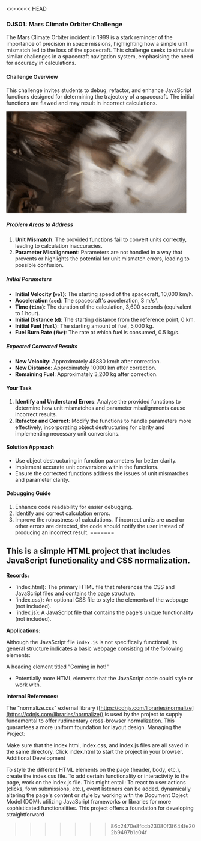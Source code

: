 <<<<<<< HEAD
### DJS01: Mars Climate Orbiter Challenge

The Mars Climate Orbiter incident in 1999 is a stark reminder of the importance of precision in space missions, highlighting how a simple unit mismatch led to the loss of the spacecraft. This challenge seeks to simulate similar challenges in a spacecraft navigation system, emphasising the need for accuracy in calculations.

#### Challenge Overview

This challenge invites students to debug, refactor, and enhance JavaScript functions designed for determining the trajectory of a spacecraft. The initial functions are flawed and may result in incorrect calculations.

![alt text](mars.gif)

##### Problem Areas to Address

1. **Unit Mismatch**: The provided functions fail to convert units correctly, leading to calculation inaccuracies.
2. **Parameter Misalignment**: Parameters are not handled in a way that prevents or highlights the potential for unit mismatch errors, leading to possible confusion.

##### Initial Parameters

- **Initial Velocity (`vel`)**: The starting speed of the spacecraft, 10,000 km/h.
- **Acceleration (`acc`)**: The spacecraft's acceleration, 3 m/s².
- **Time (`time`)**: The duration of the calculation, 3,600 seconds (equivalent to 1 hour).
- **Initial Distance (`d`)**: The starting distance from the reference point, 0 km.
- **Initial Fuel (`fuel`)**: The starting amount of fuel, 5,000 kg.
- **Fuel Burn Rate (`fbr`)**: The rate at which fuel is consumed, 0.5 kg/s.

##### Expected Corrected Results

- **New Velocity**: Approximately 48880 km/h after correction.
- **New Distance**: Approximately 10000 km after correction.
- **Remaining Fuel**: Approximately 3,200 kg after correction.

#### Your Task

1. **Identify and Understand Errors**: Analyse the provided functions to determine how unit mismatches and parameter misalignments cause incorrect results.
2. **Refactor and Correct**: Modify the functions to handle parameters more effectively, incorporating object destructuring for clarity and implementing necessary unit conversions.

#### Solution Approach

- Use object destructuring in function parameters for better clarity.
- Implement accurate unit conversions within the functions.
- Ensure the corrected functions address the issues of unit mismatches and parameter clarity.

#### Debugging Guide

1. Enhance code readability for easier debugging.
2. Identify and correct calculation errors.
3. Improve the robustness of calculations. If incorrect units are used or other errors are detected, the code should notify the user instead of producing an incorrect result.
=======
## This is a simple HTML project that includes JavaScript functionality and CSS normalization. 

**Records:**

- `index.html}: The primary HTML file that references the CSS and JavaScript files and contains the page structure.
- `index.css}: An optional CSS file to style the elements of the webpage (not included).
- `index.js}: A JavaScript file that contains the page's unique functionality (not included).

**Applications:**

Although the JavaScript file `index.js` is not specifically functional, its general structure indicates a basic webpage consisting of the following elements:

A heading element titled "Coming in hot!"
- Potentially more HTML elements that the JavaScript code could style or work with.

**Internal References:**

The "normalize.css" external library ([https://cdnjs.com/libraries/normalize](https://cdnjs.com/libraries/normalize)) is used by the project to supply fundamental to offer rudimentary cross-browser normalization. This guarantees a more uniform foundation for layout design.
Managing the Project:

Make sure that the index.html, index.css, and index.js files are all saved in the same directory.
Click index.html to start the project in your browser.
Additional Development

To style the different HTML elements on the page (header, body, etc.), create the index.css file.
To add certain functionality or interactivity to the page, work on the index.js file. This might entail:
To react to user actions (clicks, form submissions, etc.), event listeners can be added.
dynamically altering the page's content or style by working with the Document Object Model (DOM).
utilizing JavaScript frameworks or libraries for more sophisticated functionalities.
This project offers a foundation for developing straightforward
>>>>>>> 86c2470e8fccb23080f3f644fe202b9497b1c04f

